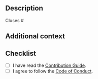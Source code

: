 ## Description

<!-- Describe your changes in detail. -->

<!--
If it resolves an open issue, link to the issue here, otherwise remove this
line.
-->

Closes #

## Additional context

<!-- If you have any other context, describe them here. -->

## Checklist

- [ ] I have read the [Contribution Guide].
- [ ] I agree to follow the [Code of Conduct].

[Contribution Guide]: https://github.com/sorairolake/is-svg/blob/develop/CONTRIBUTING.adoc
[Code of Conduct]: https://github.com/sorairolake/is-svg/blob/develop/CODE_OF_CONDUCT.md
